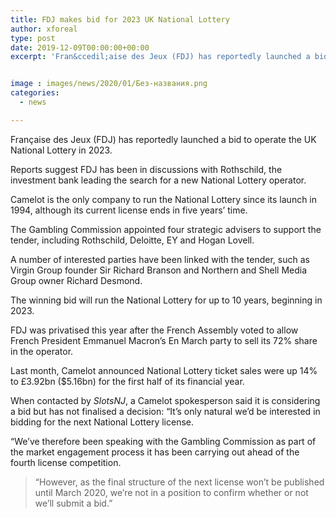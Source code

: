 ```yaml
---
title: FDJ makes bid for 2023 UK National Lottery
author: xforeal 
type: post
date: 2019-12-09T00:00:00+00:00
excerpt: 'Fran&ccedil;aise des Jeux (FDJ) has reportedly launched a bid to operate the UK National Lottery in 2023'


image : images/news/2020/01/Без-названия.png
categories:
  - news

---
```

Française des Jeux (FDJ) has reportedly launched a bid to operate the UK National Lottery in 2023.

Reports suggest FDJ has been in discussions with Rothschild, the investment bank leading the search for a new National Lottery operator.

Camelot is the only company to run the National Lottery since its launch in 1994, although its current license ends in five years’ time.

The Gambling Commission appointed four strategic advisers to support the tender, including Rothschild, Deloitte, EY and Hogan Lovell.

A number of interested parties have been linked with the tender, such as Virgin Group founder Sir Richard Branson and Northern and Shell Media Group owner Richard Desmond.

The winning bid will run the National Lottery for up to 10 years, beginning in 2023.

FDJ was privatised this year after the French Assembly voted to allow French President Emmanuel Macron’s En March party to sell its 72% share in the operator.

Last month, Camelot announced National Lottery ticket sales were up 14% to £3.92bn ($5.16bn) for the first half of its financial year.

When contacted by _SlotsNJ_, a Camelot spokesperson said it is considering a bid but has not finalised a decision: “It’s only natural we’d be interested in bidding for the next National Lottery license.

“We’ve therefore been speaking with the Gambling Commission as part of the market engagement process it has been carrying out ahead of the fourth license competition.

> “However, as the final structure of the next license won’t be published until March 2020, we’re not in a position to confirm whether or not we’ll submit a bid.”